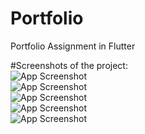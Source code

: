 # Portfolio
Portfolio Assignment in Flutter <br>

#Screenshots of the project: <br> 
![App Screenshot](portfolio/assets/homepage.png) <br>
![App Screenshot](portfolio/assets/personal.png) <br>
![App Screenshot](portfolio/assets/sk.png) <br>
![App Screenshot](portfolio/assets/edu.png) <br>
![App Screenshot](portfolio/assets/exp.png) <br>



